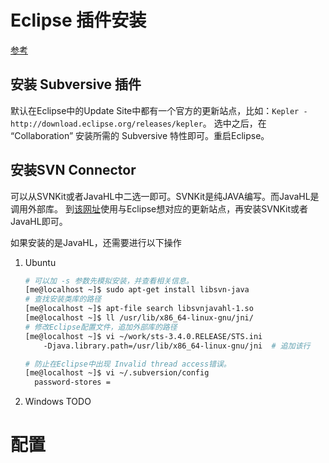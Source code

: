 
# Eclipse 插件安装
[参考](http://www.eclipse.org/subversive/installation-instructions.php )

## 安装 Subversive 插件
默认在Eclipse中的Update Site中都有一个官方的更新站点，比如：`Kepler - http://download.eclipse.org/releases/kepler`。
选中之后，在 “Collaboration” 安装所需的 Subversive 特性即可。重启Eclipse。

## 安装SVN Connector
可以从SVNKit或者JavaHL中二选一即可。SVNKit是纯JAVA编写。而JavaHL是调用外部库。
到[该网址](http://www.polarion.com/products/svn/subversive/download.php)使用与Eclipse想对应的更新站点，再安装SVNKit或者JavaHL即可。

如果安装的是JavaHL，还需要进行以下操作

1.  Ubuntu

    ```sh
    # 可以加 -s 参数先模拟安装，并查看相关信息。
    [me@localhost ~]$ sudo apt-get install libsvn-java
    # 查找安装类库的路径
    [me@localhost ~]$ apt-file search libsvnjavahl-1.so 
    [me@localhost ~]$ ll /usr/lib/x86_64-linux-gnu/jni/
    # 修改Eclipse配置文件，追加外部库的路径
    [me@localhost ~]$ vi ~/work/sts-3.4.0.RELEASE/STS.ini
        -Djava.library.path=/usr/lib/x86_64-linux-gnu/jni  # 追加该行
    
    # 防止在Eclipse中出现 Invalid thread access错误。
    [me@localhost ~]$ vi ~/.subversion/config 
      password-stores = 

    ```
1. Windows
    TODO



# 配置

 